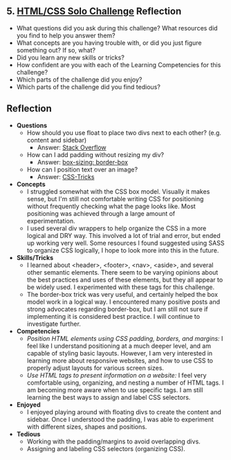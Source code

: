 ## 5. [HTML/CSS Solo Challenge](5_HTML_CSS_solo_challenge/readme.md) Reflection

* What questions did you ask during this challenge? What resources did you find to help you answer them?
* What concepts are you having trouble with, or did you just figure something out? If so, what?
* Did you learn any new skills or tricks?
* How confident are you with each of the Learning Competencies for this challenge? 
* Which parts of the challenge did you enjoy?
* Which parts of the challenge did you find tedious?

## Reflection
* **Questions**
	* How should you use float to place two divs next to each other? (e.g. content and sidebar)
		* Answer: [Stack Overflow](http://stackoverflow.com/questions/18344904/how-to-align-two-divs-side-by-side-using-the-float-clear-and-overflow-elements "Stack Overflow")
	* How can I add padding without resizing my div?
		* Answer: [box-sizing: border-box](http://www.paulirish.com/2012/box-sizing-border-box-ftw/ "border-box")
	* How can I position text over an image?
		* Answer: [CSS-Tricks](http://css-tricks.com/text-blocks-over-image/ "Text blocks over image")
* **Concepts**
	* I struggled somewhat with the CSS box model. Visually it makes sense, but I'm still not comfortable writing CSS for positioning without frequently checking what the page looks like. Most positioning was achieved through a large amount of experimentation.
	* I used several div wrappers to help organize the CSS in a more logical and DRY way. This involved a lot of trial and error, but ended up working very well. Some resources I found suggested using SASS to organize CSS logically, I hope to look more into this in the future.
* **Skills/Tricks**
	* I learned about \<header>, \<footer>, \<nav>, \<aside>, and several other semantic elements. There seem to be varying opinions about the best practices and uses of these elements, but they all appear to be widely used. I experimented with these tags for this challenge.
	* The border-box trick was very useful, and certainly helped the box model work in a logical way. I encountered many positive posts and strong advocates regarding border-box, but I am still not sure if implementing it is considered best practice. I will continue to investigate further.
* **Competencies**
	* *Position HTML elements using CSS padding, borders, and margins:* I feel like I understand positioning at a much deeper level, and am capable of styling basic layouts. However, I am very interested in learning more about responsive websites, and how to use CSS to properly adjust layouts for various screen sizes.
	* *Use HTML tags to present information on a website:* I feel very comfortable using, organizing, and nesting a number of HTML tags. I am becoming more aware when to use specific tags. I am still learning the best ways to assign and label CSS selectors.
* **Enjoyed**
	* I enjoyed playing around with floating divs to create the content and sidebar. Once I understood the padding, I was able to experiment with different sizes, shapes and positions.
* **Tedious**
	*	Working with the padding/margins to avoid overlapping divs.
	* Assigning and labeling CSS selectors (organizing CSS).